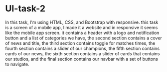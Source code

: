# UI-task-2
In this task, I'm using HTML, CSS, and Bootstrap with responsive.
this task is a screen of a mobile app, I made it a website and in responsive it seems like the mobile app screen.
it contains a header with a logo and notification button and a list of categories we have,
the second section contains a cover of news and title,
the third section contains toggle for matches times,
the fourth section contains a slider of our champions,
the fifth section contains cards of our news,
the sixth section contains a slider of cards that contains our studios,
and the final section contains our navbar with a set of buttons to navigate.